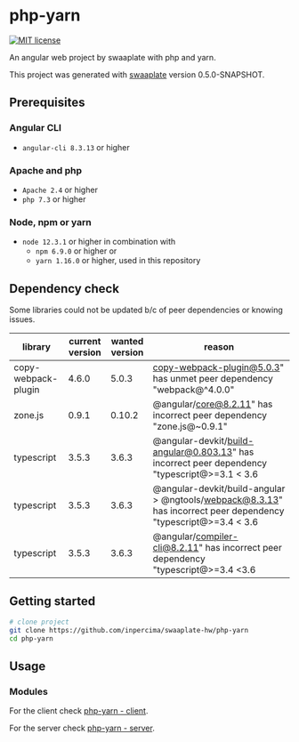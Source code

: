 # php-yarn

[![MIT license](https://img.shields.io/badge/license-MIT-blue.svg)](./LICENSE.md)

An angular web project by swaaplate with php and yarn.

This project was generated with [swaaplate](https://github.com/inpercima/swaaplate) version 0.5.0-SNAPSHOT.

## Prerequisites

### Angular CLI

* `angular-cli 8.3.13` or higher

### Apache and php

* `Apache 2.4` or higher
* `php 7.3` or higher

### Node, npm or yarn

* `node 12.3.1` or higher in combination with
  * `npm 6.9.0` or higher or
  * `yarn 1.16.0` or higher, used in this repository

## Dependency check

Some libraries could not be updated b/c of peer dependencies or knowing issues.

| library    | current version | wanted version | reason |
| ---------- | --------------- | -------------- | ------ |
| copy-webpack-plugin | 4.6.0 | 5.0.3 | copy-webpack-plugin@5.0.3" has unmet peer dependency "webpack@^4.0.0" |
| zone.js    | 0.9.1           | 0.10.2         | @angular/core@8.2.11" has incorrect peer dependency "zone.js@~0.9.1" |
| typescript | 3.5.3           | 3.6.3          | @angular-devkit/build-angular@0.803.13" has incorrect peer dependency "typescript@>=3.1 < 3.6 |
| typescript | 3.5.3           | 3.6.3          | @angular-devkit/build-angular > @ngtools/webpack@8.3.13" has incorrect peer dependency "typescript@>=3.4 < 3.6 |
| typescript | 3.5.3           | 3.6.3          | @angular/compiler-cli@8.2.11" has incorrect peer dependency "typescript@>=3.4 <3.6 |

## Getting started

```bash
# clone project
git clone https://github.com/inpercima/swaaplate-hw/php-yarn
cd php-yarn
```

## Usage

### Modules

For the client check [php-yarn - client](https://github.com/inpercima/php-yarn/tree/master/client).

For the server check [php-yarn - server](https://github.com/inpercima/php-yarn/tree/master/server).
